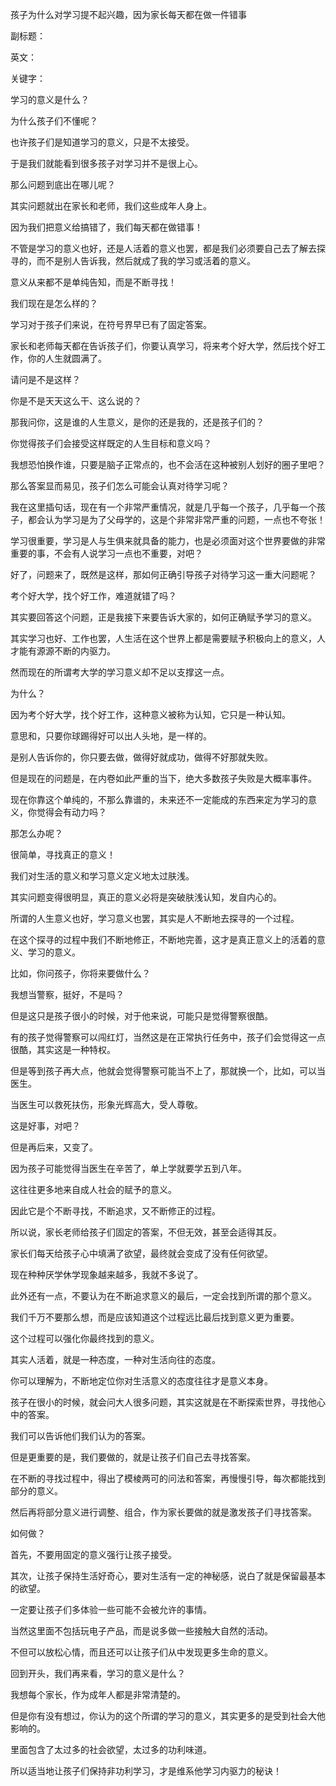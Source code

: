 孩子为什么对学习提不起兴趣，因为家长每天都在做一件错事

副标题：

英文：

关键字：





学习的意义是什么？

为什么孩子们不懂呢？

也许孩子们是知道学习的意义，只是不太接受。

于是我们就能看到很多孩子对学习并不是很上心。

那么问题到底出在哪儿呢？



其实问题就出在家长和老师，我们这些成年人身上。

因为我们把意义给搞错了，我们每天都在做错事！

不管是学习的意义也好，还是人活着的意义也罢，都是我们必须要自己去了解去探寻的，而不是别人告诉我，然后就成了我的学习或活着的意义。

意义从来都不是单纯告知，而是不断寻找！



我们现在是怎么样的？

学习对于孩子们来说，在符号界早已有了固定答案。

家长和老师每天都在告诉孩子们，你要认真学习，将来考个好大学，然后找个好工作，你的人生就圆满了。

请问是不是这样？

你是不是天天这么干、这么说的？



那我问你，这是谁的人生意义，是你的还是我的，还是孩子们的？

你觉得孩子们会接受这样既定的人生目标和意义吗？

我想恐怕换作谁，只要是脑子正常点的，也不会活在这种被别人划好的圈子里吧？

那么答案显而易见，孩子们怎么可能会认真对待学习呢？

我在这里插句话，现在有一个非常严重情况，就是几乎每一个孩子，几乎每一个孩子，都会认为学习是为了父母学的，这是个非常非常严重的问题，一点也不夸张！



学习很重要，学习是人与生俱来就具备的能力，也是必须面对这个世界要做的非常重要的事，不会有人说学习一点也不重要，对吧？

好了，问题来了，既然是这样，那如何正确引导孩子对待学习这一重大问题呢？

考个好大学，找个好工作，难道就错了吗？

其实要回答这个问题，正是我接下来要告诉大家的，如何正确赋予学习的意义。



其实学习也好、工作也罢，人生活在这个世界上都是需要赋予积极向上的意义，人才能有源源不断的内驱力。

然而现在的所谓考大学的学习意义却不足以支撑这一点。

为什么？

因为考个好大学，找个好工作，这种意义被称为认知，它只是一种认知。

意思和，只要你球踢得好可以出人头地，是一样的。

是别人告诉你的，你只要去做，做得好就成功，做得不好那就失败。

但是现在的问题是，在内卷如此严重的当下，绝大多数孩子失败是大概率事件。

现在你靠这个单纯的，不那么靠谱的，未来还不一定能成的东西来定为学习的意义，你觉得会有动力吗？



那怎么办呢？

很简单，寻找真正的意义！

我们对生活的意义和学习意义定义地太过肤浅。

其实问题变得很明显，真正的意义必将是突破肤浅认知，发自内心的。

所谓的人生意义也好，学习意义也罢，其实是人不断地去探寻的一个过程。

在这个探寻的过程中我们不断地修正，不断地完善，这才是真正意义上的活着的意义、学习的意义。



比如，你问孩子，你将来要做什么？

我想当警察，挺好，不是吗？

但是这只是孩子很小的时候，对于他来说，可能只是觉得警察很酷。

有的孩子觉得警察可以闯红灯，当然这是在正常执行任务中，孩子们会觉得这一点很酷，其实这是一种特权。

但是等到孩子再大点，他就会觉得警察可能当不上了，那就换一个，比如，可以当医生。

当医生可以救死扶伤，形象光辉高大，受人尊敬。

这是好事，对吧？

但是再后来，又变了。

因为孩子可能觉得当医生在辛苦了，单上学就要学五到八年。

这往往更多地来自成人社会的赋予的意义。

因此它是个不断寻找，不断追求，又不断修正的过程。

所以说，家长老师给孩子们固定的答案，不但无效，甚至会适得其反。

家长们每天给孩子心中填满了欲望，最终就会变成了没有任何欲望。

现在种种厌学休学现象越来越多，我就不多说了。



此外还有一点，不要认为在不断追求意义的最后，一定会找到所谓的那个意义。

我们千万不要那么想，而是应该知道这个过程远比最后找到意义更为重要。

这个过程可以强化你最终找到的意义。

其实人活着，就是一种态度，一种对生活向往的态度。

你可以理解为，不断地定位你对生活意义的态度往往才是意义本身。



孩子在很小的时候，就会问大人很多问题，其实这就是在不断探索世界，寻找他心中的答案。

我们可以告诉他们我们认为的答案。

但是更重要的是，我们要做的，就是让孩子们自己去寻找答案。

在不断的寻找过程中，得出了模棱两可的问法和答案，再慢慢引导，每次都能找到部分的意义。

然后再将部分意义进行调整、组合，作为家长要做的就是激发孩子们寻找答案。



如何做？

首先，不要用固定的意义强行让孩子接受。

其次，让孩子保持生活好奇心，要对生活有一定的神秘感，说白了就是保留最基本的欲望。

一定要让孩子们多体验一些可能不会被允许的事情。

当然这里面不包括玩电子产品，而是说多做一些接触大自然的活动。

不但可以放松心情，而且还可以让孩子们从中发现更多生命的意义。



回到开头，我们再来看，学习的意义是什么？

我想每个家长，作为成年人都是非常清楚的。

但是你有没有想过，你认为的这个所谓的学习的意义，其实更多的是受到社会大他影响的。

里面包含了太过多的社会欲望，太过多的功利味道。

所以适当地让孩子们保持非功利学习，才是维系他学习内驱力的秘诀！